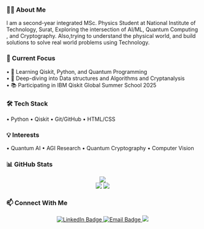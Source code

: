 <h3>👩‍💻 About Me</h3>
I am a second-year integrated MSc. Physics Student at National Institute of Technology, Surat, Exploring the intersection of AI/ML, Quantum Computing , and Cryptography. Also,trying to understand the physical world, and build solutions to solve real world problems using Technology.


<h3>🎯 Current Focus</h3>
 • 🌱 Learning Qiskit, Python, and Quantum Programming
 <br>
 • 🧠 Deep-diving into Data structures and Algorithms and Cryptanalysis
 <br>
 • 📚 Participating in IBM Qiskit Global Summer School 2025


<h3>🛠️ Tech Stack</h3>
 • Python • Qiskit • Git/GitHub • HTML/CSS


<h3>💡 Interests</h3>
• Quantum AI • AGI Research • Quantum Cryptography • Computer Vision



<h3>📊 GitHub Stats</h3>
<p align="center">
  <img src="https://github-readme-stats.vercel.app/api/top-langs/?username=deeepakchauhan&layout=compact&theme=radical" />
  <br>
  <img src="https://github-readme-stats.vercel.app/api?username=deeepakchauhan&show_icons=true&theme=radical" /> 
  <img src="https://streak-stats.demolab.com?user=deeepakchauhan&theme=radical" />
  </p>



<h3>📫 Connect With Me</h3>
<p align="center">
  <a href="https://www.linkedin.com/in/deepak-chauhan-b7b376326" target="_blank">
    <img src="https://img.shields.io/badge/LinkedIn-0077B5?style=for-the-badge&logo=linkedin&logoColor=white" alt="LinkedIn Badge"/>
  </a> 
  <a href="mailto:deepakchauhan19dk@gmail.com" target="_blank">
    <img src="https://img.shields.io/badge/Email-D14836?style=for-the-badge&logo=gmail&logoColor=white" alt="Email Badge"/>
  </a>
  <a href="https://github.com/deeepakchauhan">
  <img src="https://img.shields.io/badge/GitHub-100000?style=for-the-badge&logo=github&logoColor=white"/>
  </a>
</p>
